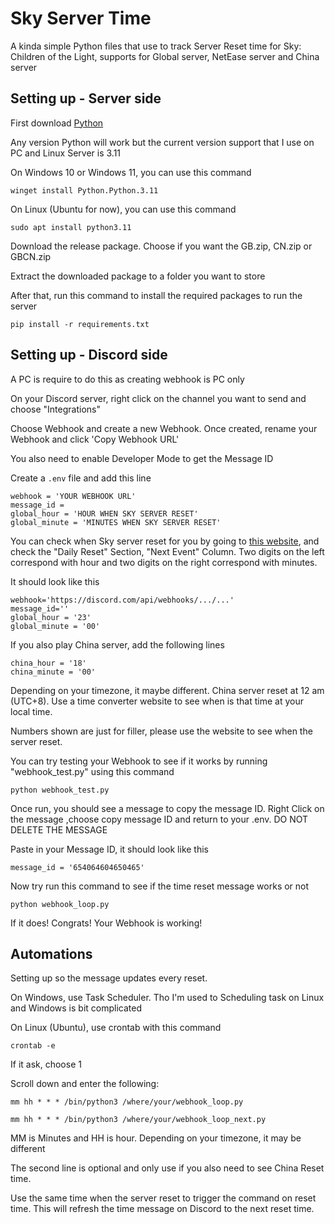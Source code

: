 # Sky Server Time
A kinda simple Python files that use to track Server Reset time for Sky: Children of the Light, supports for Global server, NetEase server and China server

## Setting up - Server side

First download [Python](https://www.python.org/downloads/)

Any version Python will work but the current version support that I use on PC and Linux Server is 3.11

On Windows 10 or Windows 11, you can use this command

```winget install Python.Python.3.11```

On Linux (Ubuntu for now), you can use this command

```sudo apt install python3.11```

Download the release package. Choose if you want the GB.zip, CN.zip or GBCN.zip

Extract the downloaded package to a folder you want to store

After that, run this command to install the required packages to run the server

```pip install -r requirements.txt```

## Setting up - Discord side
A PC is require to do this as creating webhook is PC only

On your Discord server, right click on the channel you want to send and choose "Integrations"

Choose Webhook and create a new Webhook. Once created, rename your Webhook and click 'Copy Webhook URL'

You also need to enable Developer Mode to get the Message ID

Create a ```.env``` file and add this line

```
webhook = 'YOUR WEBHOOK URL'
message_id =
global_hour = 'HOUR WHEN SKY SERVER RESET'
global_minute = 'MINUTES WHEN SKY SERVER RESET'
```

You can check when Sky server reset for you by going to [this website](https://sky-clock.netlify.app/), and check the "Daily Reset" Section, "Next Event" Column. Two digits on the left correspond with hour and two digits on the right correspond with minutes.

It should look like this

```
webhook='https://discord.com/api/webhooks/.../...'
message_id=''
global_hour = '23'
global_minute = '00'
```

If you also play China server, add the following lines

```
china_hour = '18'
china_minute = '00'
```

Depending on your timezone, it maybe different. China server reset at 12 am (UTC+8). Use a time converter website to see when is that time at your local time.

Numbers shown are just for filler, please use the website to see when the server reset.

You can try testing your Webhook to see if it works by running "webhook_test.py" using this command

```python webhook_test.py```

Once run, you should see a message to copy the message ID. Right Click on the message ,choose copy message ID and return to your .env. DO NOT DELETE THE MESSAGE

Paste in your Message ID, it should look like this

```message_id = '654064604650465'```

Now try run this command to see if the time reset message works or not

```python webhook_loop.py```

If it does! Congrats! Your Webhook is working!

## Automations
Setting up so the message updates every reset.

On Windows, use Task Scheduler. Tho I'm used to Scheduling task on Linux and Windows is bit complicated

On Linux (Ubuntu), use crontab with this command

```crontab -e```

If it ask, choose 1

Scroll down and enter the following:

```mm hh * * * /bin/python3 /where/your/webhook_loop.py```

```mm hh * * * /bin/python3 /where/your/webhook_loop_next.py```

MM is Minutes and HH is hour. Depending on your timezone, it may be different

The second line is optional and only use if you also need to see China Reset time.

Use the same time when the server reset to trigger the command on reset time. This will refresh the time message on Discord to the next reset time.